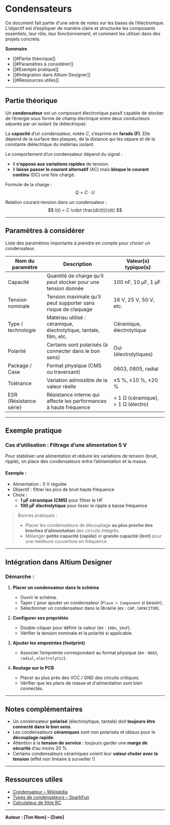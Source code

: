 # Condensateurs

Ce document fait partie d'une série de notes sur les bases de l’électronique. L’objectif est d’expliquer de manière claire et structurée les composants essentiels, leur rôle, leur fonctionnement, et comment les utiliser dans des projets concrets.

**Sommaire**

- [[#Partie théorique]]
- [[#Paramètres à considérer]]
- [[#Exemple pratique]]
- [[#Intégration dans Altium Designer]]
- [[#Ressources utiles]]

---
## Partie théorique

Un **condensateur** est un composant électronique passif capable de stocker de l’énergie sous forme de champ électrique entre deux conducteurs séparés par un isolant (le diélectrique).

La **capacité** d’un condensateur, notée $C$, s’exprime en **farads (F)**. Elle dépend de la surface des plaques, de la distance qui les sépare et de la constante diélectrique du matériau isolant.

Le comportement d’un condensateur dépend du signal :
- Il **s’oppose aux variations rapides** de tension.
- Il **laisse passer le courant alternatif** (AC) mais **bloque le courant continu** (DC) une fois chargé.

Formule de la charge :
$$
Q = C \cdot U
$$

Relation courant-tension dans un condensateur :
$$
I(t) = C \cdot \frac{dU(t)}{dt}
$$

---
## Paramètres à considérer

Liste des paramètres importants à prendre en compte pour choisir un condensateur.

| Nom du paramètre       | Description                                                              | Valeur(s) typique(s)       |
|------------------------|---------------------------------------------------------------------------|-----------------------------|
| Capacité               | Quantité de charge qu’il peut stocker pour une tension donnée            | 100 nF, 10 µF, 1 µF         |
| Tension nominale       | Tension maximale qu’il peut supporter sans risque de claquage            | 16 V, 25 V, 50 V, etc.      |
| Type / technologie     | Matériau utilisé : céramique, électrolytique, tantale, film, etc.         | Céramique, électrolytique   |
| Polarité               | Certains sont polarisés (à connecter dans le bon sens)                   | Oui (électrolytiques)       |
| Package / Case         | Format physique (CMS ou traversant)                                      | 0603, 0805, radial           |
| Tolérance              | Variation admissible de la valeur réelle                                 | ±5 %, ±10 %, ±20 %          |
| ESR (Résistance série) | Résistance interne qui affecte les performances à haute fréquence        | < 1 Ω (céramique), > 1 Ω (électro) |

---
## Exemple pratique

### Cas d’utilisation : Filtrage d’une alimentation 5 V

Pour stabiliser une alimentation et réduire les variations de tension (bruit, ripple), on place des condensateurs entre l’alimentation et la masse.

#### Exemple :
- Alimentation : 5 V régulée
- Objectif : filtrer les pics de bruit haute fréquence
- Choix :
  - **1 µF céramique (CMS)** pour filtrer le HF
  - **100 µF électrolytique** pour lisser le ripple à basse fréquence

> Bonnes pratiques :
> - Placer les condensateurs de découplage **au plus proche des broches d’alimentation** des circuits intégrés.
> - Mélanger **petite capacité (rapide)** et **grande capacité (lent)** pour une meilleure couverture en fréquence.

---
## Intégration dans Altium Designer

### Démarche :
1. **Placer un condensateur dans le schéma**
   - Ouvrir le schéma.
   - Taper `C` pour ajouter un condensateur (`Place > Component` si besoin).
   - Sélectionner un condensateur dans la librairie (ex : `CAP`, `CAPACITOR`).

2. **Configurer ses propriétés**
   - Double-cliquer pour définir la valeur (ex : `100n`, `10uF`).
   - Vérifier la tension nominale et la polarité si applicable.

3. **Ajouter les empreintes (footprint)**
   - Associer l’empreinte correspondant au format physique (ex : `0603`, `radial`, `electrolytic`).

4. **Routage sur le PCB**
   - Placer au plus près des VCC / GND des circuits critiques.
   - Vérifier que les plans de masse et d'alimentation sont bien connectés.

---
## Notes complémentaires

- Un condensateur **polarisé** (électrolytique, tantale) doit **toujours être connecté dans le bon sens**.
- Les condensateurs **céramiques** sont non polarisés et idéaux pour le **découplage rapide**.
- Attention à la **tension de service** : toujours garder une **marge de sécurité** d’au moins 20 %.
- Certains condensateurs céramiques voient leur **valeur chuter avec la tension** (effet non linéaire à surveiller !)

---
## Ressources utiles

- [Condensateur – Wikipédia](https://fr.wikipedia.org/wiki/Condensateur)
- [Types de condensateurs – SparkFun](https://learn.sparkfun.com/tutorials/capacitors/all)
- [Calculateur de filtre RC](https://www.digikey.fr/en/resources/conversion-calculators/conversion-calculator-low-pass-filter)

---
**Auteur : [Ton Nom] – [Date]**
